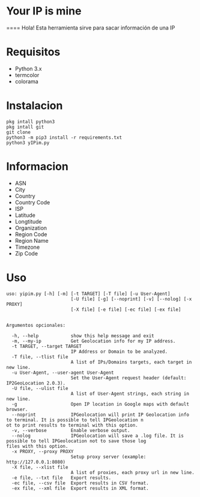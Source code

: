 # Your IP is mine
====
Hola! Esta herramienta sirve para sacar información de una IP


Requisitos
=====
* Python 3.x
* termcolor
* colorama


Instalacion
====
    pkg intall python3
    pkg intall git
    git clone 
    python3 -m pip3 install -r requirements.txt 
    python3 yIPim.py



Informacion
====
* ASN
* City
* Country
* Country Code
* ISP
* Latitude
* Longtitude
* Organization
* Region Code
* Region Name
* Timezone
* Zip Code


Uso
====
```
uso: yipim.py [-h] [-m] [-t TARGET] [-T file] [-u User-Agent]
                        [-U file] [-g] [--noprint] [-v] [--nolog] [-x PROXY]
                        [-X file] [-e file] [-ec file] [-ex file]


Argumentos opcionales:

  -h, --help            show this help message and exit
  -m, --my-ip           Get Geolocation info for my IP address.
  -t TARGET, --target TARGET
                        IP Address or Domain to be analyzed.
  -T file, --tlist file
                        A list of IPs/Domains targets, each target in new line.
  -u User-Agent, --user-agent User-Agent
                        Set the User-Agent request header (default: IP2GeoLocation 2.0.3).
  -U file, --ulist file
                        A list of User-Agent strings, each string in new line.
  -g                    Open IP location in Google maps with default browser.
  --noprint             IPGeolocation will print IP Geolocation info to terminal. It is possible to tell IPGeolocation n
ot to print results to terminal with this option.
  -v, --verbose         Enable verbose output.
  --nolog               IPGeolocation will save a .log file. It is possible to tell IPGeolocation not to save those log
files with this option.
  -x PROXY, --proxy PROXY
                        Setup proxy server (example: http://127.0.0.1:8080)
  -X file, --xlist file
                        A list of proxies, each proxy url in new line.
  -e file, --txt file   Export results.
  -ec file, --csv file  Export results in CSV format.
  -ex file, --xml file  Export results in XML format.
```

